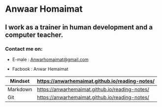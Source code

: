 # Anwaar Homaimat 

## I work as a trainer in human development and a computer teacher.

### Contact me on:
 * E-male : Anwarhomaimat@gmail.com

* Facbook :
 Anwar Hemaimat


| Mindset      | https://anwarhemaimat.github.io/reading-notes/ |
| ----------- | ----------- |
| Markdown      | https://anwarhemaimat.github.io/reading-notes/       |
| Git   | https://anwarhemaimat.github.io/reading-notes/        |


